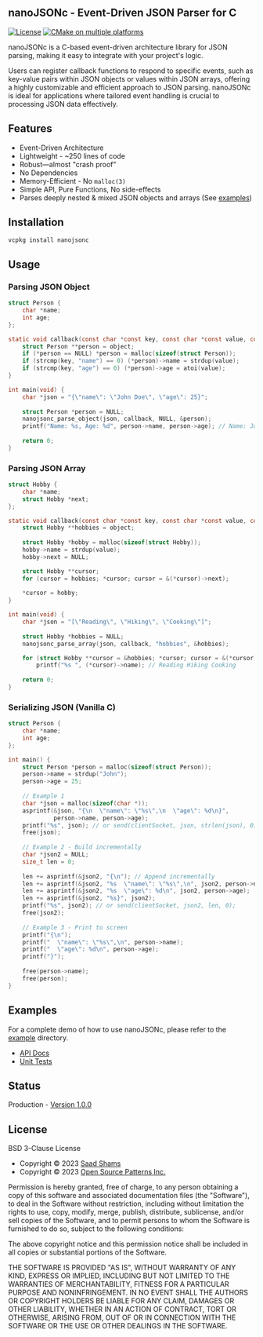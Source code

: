 ## nanoJSONc - Event-Driven JSON Parser for C

[![License](https://img.shields.io/badge/License-BSD_3--Clause-blue.svg)](https://opensource.org/licenses/BSD-3-Clause)
[![CMake on multiple platforms](https://github.com/saadshams/nanojsonc/actions/workflows/cmake-multi-platform.yml/badge.svg)](https://github.com/saadshams/nanojsonc/actions/workflows/cmake-multi-platform.yml)

nanoJSONc is a C-based event-driven architecture library for JSON parsing,
making it easy to integrate with your project's logic.

Users can register callback functions to respond to specific events, such as
key-value pairs within JSON objects or values within JSON arrays, offering a
highly customizable and efficient approach to JSON parsing. nanoJSONc is ideal
for applications where tailored event handling is crucial to processing JSON
data effectively.

## Features
- Event-Driven Architecture
- Lightweight - ~250 lines of code
- Robust—almost "crash proof"
- No Dependencies
- Memory-Efficient - No `malloc(3)`
- Simple API, Pure Functions, No side-effects
- Parses deeply nested & mixed JSON objects and arrays (See [examples](https://github.com/saadshams/nanojsonc/tree/main/example))

## Installation
```commandline
vcpkg install nanojsonc
```

## Usage

### Parsing JSON Object

```c
struct Person { 
    char *name; 
    int age; 
};

static void callback(const char *const key, const char *const value, const char *const parentKey, void *object) {
    struct Person **person = object;
    if (*person == NULL) *person = malloc(sizeof(struct Person));
    if (strcmp(key, "name") == 0) (*person)->name = strdup(value);
    if (strcmp(key, "age") == 0) (*person)->age = atoi(value);
}

int main(void) {
    char *json = "{\"name\": \"John Doe\", \"age\": 25}";
    
    struct Person *person = NULL;
    nanojsonc_parse_object(json, callback, NULL, &person);
    printf("Name: %s, Age: %d", person->name, person->age); // Name: John Doe, Age: 25
    
    return 0;
}
```

### Parsing JSON Array
```c
struct Hobby {
    char *name;
    struct Hobby *next;
};

static void callback(const char *const key, const char *const value, const char *const parentKey, void *object) {
    struct Hobby **hobbies = object;
    
    struct Hobby *hobby = malloc(sizeof(struct Hobby));
    hobby->name = strdup(value);
    hobby->next = NULL;

    struct Hobby **cursor;
    for (cursor = hobbies; *cursor; cursor = &(*cursor)->next);
    
    *cursor = hobby;
}

int main(void) {
    char *json = "[\"Reading\", \"Hiking\", \"Cooking\"]";
    
    struct Hobby *hobbies = NULL;
    nanojsonc_parse_array(json, callback, "hobbies", &hobbies);

    for (struct Hobby **cursor = &hobbies; *cursor; cursor = &(*cursor)->next)
        printf("%s ", (*cursor)->name); // Reading Hiking Cooking 
    
    return 0;
}
```

### Serializing JSON (Vanilla C)

```c
struct Person {
    char *name;
    int age;
};

int main() {
    struct Person *person = malloc(sizeof(struct Person));
    person->name = strdup("John");
    person->age = 25;
    
    // Example 1
    char *json = malloc(sizeof(char *));
    asprintf(&json, "{\n  \"name\": \"%s\",\n  \"age\": %d\n}", 
             person->name, person->age);
    printf("%s", json); // or send(clientSocket, json, strlen(json), 0);
    free(json);
    
    // Example 2 - Build incrementally
    char *json2 = NULL;
    size_t len = 0;
    
    len += asprintf(&json2, "{\n"); // Append incrementally
    len += asprintf(&json2, "%s  \"name\": \"%s\",\n", json2, person->name);
    len += asprintf(&json2, "%s  \"age\": %d\n", json2, person->age);
    len += asprintf(&json2, "%s}", json2);
    printf("%s", json2); // or send(clientSocket, json2, len, 0);
    free(json2);
    
    // Example 3 - Print to screen
    printf("{\n");
    printf("  \"name\": \"%s\",\n", person->name);
    printf("  \"age\": %d\n", person->age);
    printf("}");
    
    free(person->name);
    free(person);
}
```

## Examples

For a complete demo of how to use nanoJSONc, please refer to the [example](https://github.com/saadshams/nanojsonc/tree/main/example) directory.

* [API Docs](https://github.com/saadshams/nanojsonc/blob/main/include/parse.h)
* [Unit Tests](https://github.com/saadshams/nanojsonc/blob/main/test/test_screenshot.png)

## Status

Production - [Version 1.0.0](https://github.com/saadshams/nanojsonc/blob/master/VERSION)

## License

BSD 3-Clause License

* Copyright © 2023 [Saad Shams](https://www.linkedin.com/in/muizz/)
* Copyright © 2023 [Open Source Patterns Inc.]()

Permission is hereby granted, free of charge, to any person obtaining a copy
of this software and associated documentation files (the "Software"), to deal
in the Software without restriction, including without limitation the rights
to use, copy, modify, merge, publish, distribute, sublicense, and/or sell
copies of the Software, and to permit persons to whom the Software is
furnished to do so, subject to the following conditions:

The above copyright notice and this permission notice shall be included in all
copies or substantial portions of the Software.

THE SOFTWARE IS PROVIDED "AS IS", WITHOUT WARRANTY OF ANY KIND, EXPRESS OR
IMPLIED, INCLUDING BUT NOT LIMITED TO THE WARRANTIES OF MERCHANTABILITY,
FITNESS FOR A PARTICULAR PURPOSE AND NONINFRINGEMENT. IN NO EVENT SHALL THE
AUTHORS OR COPYRIGHT HOLDERS BE LIABLE FOR ANY CLAIM, DAMAGES OR OTHER
LIABILITY, WHETHER IN AN ACTION OF CONTRACT, TORT OR OTHERWISE, ARISING FROM,
OUT OF OR IN CONNECTION WITH THE SOFTWARE OR THE USE OR OTHER DEALINGS IN THE
SOFTWARE.
